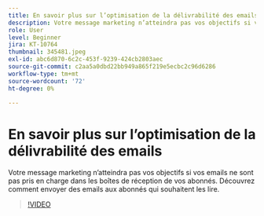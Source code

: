 ```yaml
---
title: En savoir plus sur l’optimisation de la délivrabilité des emails
description: Votre message marketing n’atteindra pas vos objectifs si vos emails ne sont pas pris en charge dans les boîtes de réception de vos abonnés. Découvrez comment envoyer des emails aux abonnés qui souhaitent les lire.
role: User
level: Beginner
jira: KT-10764
thumbnail: 345481.jpeg
exl-id: abc6d870-6c2c-453f-9239-424cb2803aec
source-git-commit: c2aa5a0dbd22bb949a865f219e5ecbc2c96d6286
workflow-type: tm+mt
source-wordcount: '72'
ht-degree: 0%

---
```


# En savoir plus sur l’optimisation de la délivrabilité des emails

Votre message marketing n’atteindra pas vos objectifs si vos emails ne sont pas pris en charge dans les boîtes de réception de vos abonnés. Découvrez comment envoyer des emails aux abonnés qui souhaitent les lire.

>[!VIDEO](https://video.tv.adobe.com/v/345481/?quality=12&learn=on)
